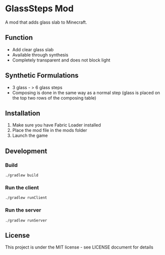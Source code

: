 # GlassSteps Mod

A mod that adds glass slab to Minecraft.

## Function
- Add clear glass slab
- Available through synthesis
- Completely transparent and does not block light

## Synthetic Formulations
- 3 glass - > 6 glass steps
- Composing is done in the same way as a normal step (glass is placed on the top two rows of the composing table)

## Installation
1. Make sure you have Fabric Loader installed
2. Place the mod file in the mods folder
3. Launch the game

## Development
### Build
```
./gradlew build
```

### Run the client
```
./gradlew runClient
```

### Run the server
```
./gradlew runServer
```

## License
This project is under the MIT license - see LICENSE document for details